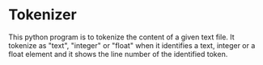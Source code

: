 # Tokenizer
This python program is to tokenize the content of a given text file. It tokenize as "text", "integer" or "float" when it identifies a text, integer or a float element and it shows the line number of the identified token.
